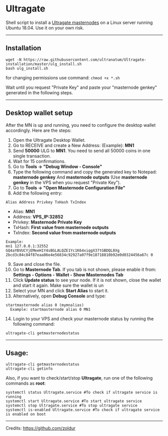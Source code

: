 # Ultragate
Shell script to install a [Ultragate masternodes](https://www.ultragate.org) on a Linux server running Ubuntu 18.04. Use it on your own risk.
***

## Installation
```
wget -N https://raw.githubusercontent.com/ultranatum/Ultragate-installation/master/ulg_install.sh
bash ulg_install.sh
```
for changing permissions use command:
```chmod +x *.sh```

Wait until you request "Private Key" and paste your "masternode genkey" generated in the following steps.
***

## Desktop wallet setup  

After the MN is up and running, you need to configure the desktop wallet accordingly. Here are the steps:  
1. Open the Ultragate Desktop Wallet.  
2. Go to RECEIVE and create a New Address: (Example): **MN1**  
3. Send **50000** ULG to **MN1**. You need to send all 50000 coins in one single transaction.
4. Wait for 15 confirmations.  
5. Go to **Tools -> "Debug Window - Console"**  
6. Type the following command and copy the generated key to Notepad: **masternode genkey**  And **masternode outputs**
(Use **masternode genkey** in the VPS when you request "Private Key").
7. Go to  **Tools -> "Open Masternode Configuration File"**
8. Add the following entry:
```
Alias Address Privkey TxHash TxIndex
```
* Alias: **MN1**
* Address: **VPS_IP:32852**
* Privkey: **Masternode Private Key**
* TxHash: **First value from masternode outputs**
* TxIndex:  **Second value from masternode outputs**
```
Example: 
mn1 127.0.0.1:32552 GQ4aYBVUCYjEMeeH1Y4sBGLALQZE1Yc1K64xiqgX37tGBDQL8Xg 2bcd3c84c84f87eaa86e4e56834c92927a07f9e18718810b92e0d0324456a67c 0

```
9. Save and close the file.
10. Go to **Masternode Tab**. If you tab is not shown, please enable it from: **Settings - Options - Wallet - Show Masternodes Tab**
11. Click **Update status** to see your node. If it is not shown, close the wallet and start it again. Make sure the wallet is un
12. Select your MN and click **Start Alias** to start it.
13. Alternatively, open **Debug Console** and type:
```
startmasternode alias 0 (mymnalias)
  Example: startmasternode alias 0 MN1
```
14. Login to your VPS and check your masternode status by running the following command:
```
ultragate-cli getmasternodestatus
```
***

## Usage:
```
ultragate-cli getmasternodestatus  
ultragate-cli getinfo
```
Also, if you want to check/start/stop **Ultragate**, run one of the following commands as **root**:

```
systemctl status Ultragate.service #To check if ultragate service is running  
systemctl start Ultragate.service #To start ultragate service  
systemctl stop Ultragate.service #To stop ultragate service  
systemctl is-enabled Ultragate.service #To check if ultragate service is enabled on boot  
```  
***

Credits:
https://github.com/zoldur
